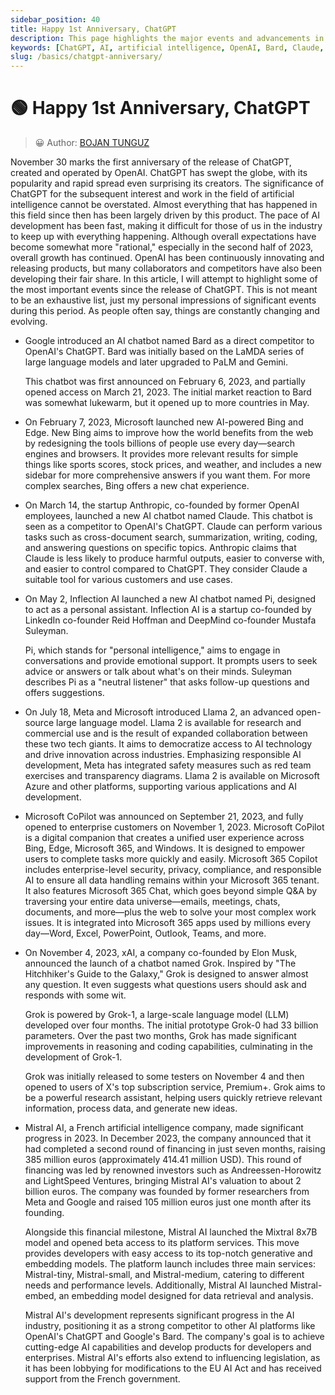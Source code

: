 ```yaml
---
sidebar_position: 40
title: Happy 1st Anniversary, ChatGPT
description: This page highlights the major events and advancements in artificial intelligence since the launch of ChatGPT by OpenAI.
keywords: [ChatGPT, AI, artificial intelligence, OpenAI, Bard, Claude, Llama 2, Microsoft CoPilot, Grok, Mistral AI, 2023 AI events]
slug: /basics/chatgpt-anniversary/
---
```

# 🟢 Happy 1st Anniversary, ChatGPT

> 😀 Author: [BOJAN TUNGUZ](https://substack.com/@bojan)

November 30 marks the first anniversary of the release of ChatGPT, created and operated by OpenAI. ChatGPT has swept the globe, with its popularity and rapid spread even surprising its creators. The significance of ChatGPT for the subsequent interest and work in the field of artificial intelligence cannot be overstated. Almost everything that has happened in this field since then has been largely driven by this product. The pace of AI development has been fast, making it difficult for those of us in the industry to keep up with everything happening. Although overall expectations have become somewhat more "rational," especially in the second half of 2023, overall growth has continued. OpenAI has been continuously innovating and releasing products, but many collaborators and competitors have also been developing their fair share. In this article, I will attempt to highlight some of the most important events since the release of ChatGPT. This is not meant to be an exhaustive list, just my personal impressions of significant events during this period. As people often say, things are constantly changing and evolving.

- Google introduced an AI chatbot named Bard as a direct competitor to OpenAI's ChatGPT. Bard was initially based on the LaMDA series of large language models and later upgraded to PaLM and Gemini.
    
    This chatbot was first announced on February 6, 2023, and partially opened access on March 21, 2023. The initial market reaction to Bard was somewhat lukewarm, but it opened up to more countries in May.
    
- On February 7, 2023, Microsoft launched new AI-powered Bing and Edge. New Bing aims to improve how the world benefits from the web by redesigning the tools billions of people use every day—search engines and browsers. It provides more relevant results for simple things like sports scores, stock prices, and weather, and includes a new sidebar for more comprehensive answers if you want them. For more complex searches, Bing offers a new chat experience.
- On March 14, the startup Anthropic, co-founded by former OpenAI employees, launched a new AI chatbot named Claude. This chatbot is seen as a competitor to OpenAI's ChatGPT. Claude can perform various tasks such as cross-document search, summarization, writing, coding, and answering questions on specific topics. Anthropic claims that Claude is less likely to produce harmful outputs, easier to converse with, and easier to control compared to ChatGPT. They consider Claude a suitable tool for various customers and use cases.
- On May 2, Inflection AI launched a new AI chatbot named Pi, designed to act as a personal assistant. Inflection AI is a startup co-founded by LinkedIn co-founder Reid Hoffman and DeepMind co-founder Mustafa Suleyman.
    
    Pi, which stands for "personal intelligence," aims to engage in conversations and provide emotional support. It prompts users to seek advice or answers or talk about what's on their minds. Suleyman describes Pi as a "neutral listener" that asks follow-up questions and offers suggestions.
    
- On July 18, Meta and Microsoft introduced Llama 2, an advanced open-source large language model. Llama 2 is available for research and commercial use and is the result of expanded collaboration between these two tech giants. It aims to democratize access to AI technology and drive innovation across industries. Emphasizing responsible AI development, Meta has integrated safety measures such as red team exercises and transparency diagrams. Llama 2 is available on Microsoft Azure and other platforms, supporting various applications and AI development.
- Microsoft CoPilot was announced on September 21, 2023, and fully opened to enterprise customers on November 1, 2023. Microsoft CoPilot is a digital companion that creates a unified user experience across Bing, Edge, Microsoft 365, and Windows. It is designed to empower users to complete tasks more quickly and easily. Microsoft 365 Copilot includes enterprise-level security, privacy, compliance, and responsible AI to ensure all data handling remains within your Microsoft 365 tenant. It also features Microsoft 365 Chat, which goes beyond simple Q&A by traversing your entire data universe—emails, meetings, chats, documents, and more—plus the web to solve your most complex work issues. It is integrated into Microsoft 365 apps used by millions every day—Word, Excel, PowerPoint, Outlook, Teams, and more.
- On November 4, 2023, xAI, a company co-founded by Elon Musk, announced the launch of a chatbot named Grok. Inspired by "The Hitchhiker's Guide to the Galaxy," Grok is designed to answer almost any question. It even suggests what questions users should ask and responds with some wit.
    
    Grok is powered by Grok-1, a large-scale language model (LLM) developed over four months. The initial prototype Grok-0 had 33 billion parameters. Over the past two months, Grok has made significant improvements in reasoning and coding capabilities, culminating in the development of Grok-1.
    
    Grok was initially released to some testers on November 4 and then opened to users of X's top subscription service, Premium+. Grok aims to be a powerful research assistant, helping users quickly retrieve relevant information, process data, and generate new ideas.
    
- Mistral AI, a French artificial intelligence company, made significant progress in 2023. In December 2023, the company announced that it had completed a second round of financing in just seven months, raising 385 million euros (approximately 414.41 million USD). This round of financing was led by renowned investors such as Andreessen-Horowitz and LightSpeed Ventures, bringing Mistral AI's valuation to about 2 billion euros. The company was founded by former researchers from Meta and Google and raised 105 million euros just one month after its founding.
    
    Alongside this financial milestone, Mistral AI launched the Mixtral 8x7B model and opened beta access to its platform services. This move provides developers with easy access to its top-notch generative and embedding models. The platform launch includes three main services: Mistral-tiny, Mistral-small, and Mistral-medium, catering to different needs and performance levels. Additionally, Mistral AI launched Mistral-embed, an embedding model designed for data retrieval and analysis.
    
    Mistral AI's development represents significant progress in the AI industry, positioning it as a strong competitor to other AI platforms like OpenAI's ChatGPT and Google's Bard. The company's goal is to achieve cutting-edge AI capabilities and develop products for developers and enterprises. Mistral AI's efforts also extend to influencing legislation, as it has been lobbying for modifications to the EU AI Act and has received support from the French government.
